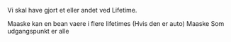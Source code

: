 Vi skal have gjort et eller andet ved Lifetime.


Maaske kan en bean vaere i flere lifetimes (Hvis den er auto)
Maaske 
Som udgangspunkt er alle